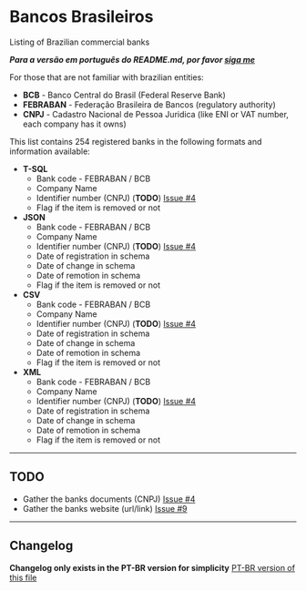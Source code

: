 # Bancos Brasileiros
Listing of Brazilian commercial banks

***Para a versão em português do README.md, por favor [siga me](https://github.com/guibranco/BancosBrasileiros/blob/master/README.md)***

For those that are not familiar with brazilian entities:

- **BCB** - Banco Central do Brasil (Federal Reserve Bank)
- **FEBRABAN** - Federação Brasileira de Bancos (regulatory authority)
- **CNPJ** - Cadastro Nacional de Pessoa Juridica (like ENI or VAT number, each company has it owns)

This list contains 254 registered banks in the following formats and information available:

- **T-SQL**
  - Bank code - FEBRABAN / BCB
  - Company Name
  - Identifier number (CNPJ) (**TODO**) [Issue #4](https://github.com/guibranco/BancosBrasileiros/issues/4)
  - Flag if the item is removed or not
- **JSON**
  - Bank code - FEBRABAN / BCB
  - Company Name
  - Identifier number (CNPJ) (**TODO**) [Issue #4](https://github.com/guibranco/BancosBrasileiros/issues/4)
  - Date of registration in schema
  - Date of change in schema
  - Date of remotion in schema
  - Flag if the item is removed or not
- **CSV**
  - Bank code - FEBRABAN / BCB
  - Company Name
  - Identifier number (CNPJ) (**TODO**) [Issue #4](https://github.com/guibranco/BancosBrasileiros/issues/4)
  - Date of registration in schema
  - Date of change in schema
  - Date of remotion in schema
  - Flag if the item is removed or not
- **XML**
  - Bank code - FEBRABAN / BCB
  - Company Name
  - Identifier number (CNPJ) (**TODO**) [Issue #4](https://github.com/guibranco/BancosBrasileiros/issues/4)
  - Date of registration in schema
  - Date of change in schema
  - Date of remotion in schema
  - Flag if the item is removed or not

---

## TODO

- Gather the banks documents (CNPJ) [Issue #4](https://github.com/guibranco/BancosBrasileiros/issues/4)
- Gather the banks website (url/link) [Issue #9](https://github.com/guibranco/BancosBrasileiros/issues/9)

---

## Changelog

**Changelog only exists in the PT-BR version for simplicity** [PT-BR version of this file](https://github.com/guibranco/BancosBrasileiros/blob/master/README.md)
